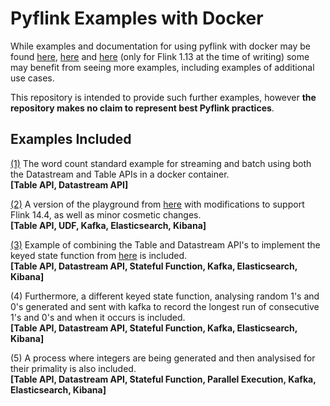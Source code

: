 # Pyflink Examples with Docker

While examples and documentation for using pyflink with docker may be found [here](https://nightlies.apache.org/flink/flink-docs-stable/), [here](https://github.com/apache/flink/tree/release-1.14/flink-python/pyflink/examples) and [here](https://github.com/pyflink/playgrounds) (only for Flink 1.13 at the time of writing) some may benefit from seeing more examples, including examples of additional use cases. 

This repository is intended to provide such further examples, however **the repository makes no claim to represent best Pyflink practices**.

## Examples Included
[(1)](wordcount) The word count standard example for streaming and batch using both the Datastream and Table APIs in a docker container.   
**[Table API, Datastream API]**

[(2)](modified-playground) A version of the playground from [here](https://github.com/pyflink/playgrounds) with modifications to support Flink 14.4, as well as minor cosmetic changes.  
**[Table API, UDF, Kafka, Elasticsearch, Kibana]**

[(3)](stateful-pair-avg) Example of combining the Table and Datastream API's to implement the keyed state function from [here](https://nightlies.apache.org/flink/flink-docs-release-1.14/docs/dev/datastream/fault-tolerance/state/) is included.    
**[Table API, Datastream API, Stateful Function, Kafka, Elasticsearch, Kibana]**

(4) Furthermore, a different keyed state function, analysing random 1's and 0's generated and sent with kafka to record the longest run of consecutive 1's and 0's and when it occurs is included.        
**[Table API, Datastream API, Stateful Function, Kafka, Elasticsearch, Kibana]**

(5) A process where integers are being generated and then analysised for their primality is also included.   
**[Table API, Datastream API, Stateful Function, Parallel Execution, Kafka, Elasticsearch, Kibana]**